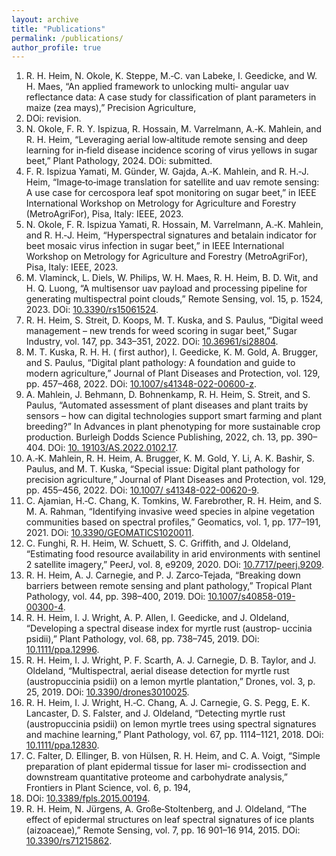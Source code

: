 ```yaml
---
layout: archive
title: "Publications"
permalink: /publications/
author_profile: true
---
```


1. R. H. Heim, N. Okole, K. Steppe, M.‑C. van Labeke, I. Geedicke, and W. H. Maes, “An applied framework to unlocking multi‑
angular uav reflectance data: A case study for classification of plant parameters in maize (zea mays),” Precision Agriculture,
2024. DOi: revision.
2. N. Okole, F. R. Y. Ispizua, R. Hossain, M. Varrelmann, A.‑K. Mahlein, and R. H. Heim, “Leveraging aerial low‑altitude remote
sensing and deep learning for in‑field disease incidence scoring of virus yellows in sugar beet,” Plant Pathology, 2024. DOi:
submitted.
3. F. R. Ispizua Yamati, M. Günder, W. Gajda, A.‑K. Mahlein, and R. H.‑J. Heim, “Image‑to‑image translation for satellite and uav
remote sensing: A use case for cercospora leaf spot monitoring on sugar beet,” in IEEE International Workshop on Metrology
for Agriculture and Forestry (MetroAgriFor), Pisa, Italy: IEEE, 2023.
4. N. Okole, F. R. Ispizua Yamati, R. Hossain, M. Varrelmann, A.‑K. Mahlein, and R. H.‑J. Heim, “Hyperspectral signatures and
betalain indicator for beet mosaic virus infection in sugar beet,” in IEEE International Workshop on Metrology for Agriculture
and Forestry (MetroAgriFor), Pisa, Italy: IEEE, 2023.
5. M. Vlaminck, L. Diels, W. Philips, W. H. Maes, R. H. Heim, B. D. Wit, and H. Q. Luong, “A multisensor uav payload and processing
pipeline for generating multispectral point clouds,” Remote Sensing, vol. 15, p. 1524, 2023. DOi: [10.3390/rs15061524](https://doi.org/10.3390/rs15061524).
6. R. H. Heim, S. Streit, D. Koops, M. T. Kuska, and S. Paulus, “Digital weed management – new trends for weed scoring in sugar
beet,” Sugar Industry, vol. 147, pp. 343–351, 2022. DOi: [10.36961/si28804](https://doi.org/10.36961/si28804).
7. M. T. Kuska, R. H. H. ( first author), I. Geedicke, K. M. Gold, A. Brugger, and S. Paulus, “Digital plant pathology: A foundation and
guide to modern agriculture,” Journal of Plant Diseases and Protection, vol. 129, pp. 457–468, 2022. DOi: [10.1007/s41348-022-00600-z](https://doi.org/10.1007/s41348-022-00600-z).
8. A. Mahlein, J. Behmann, D. Bohnenkamp, R. H. Heim, S. Streit, and S. Paulus, “Automated assessment of plant diseases
and plant traits by sensors – how can digital technologies support smart farming and plant breeding?” In Advances in plant
phenotyping for more sustainable crop production. Burleigh Dodds Science Publishing, 2022, ch. 13, pp. 390–404. DOi: [10.
19103/AS.2022.0102.17](https://shop.bdspublishing.com/store/bds/detail/product/3-190-9781801465342).
9. A.‑K. Mahlein, R. H. Heim, A. Brugger, K. M. Gold, Y. Li, A. K. Bashir, S. Paulus, and M. T. Kuska, “Special issue: Digital plant
pathology for precision agriculture,” Journal of Plant Diseases and Protection, vol. 129, pp. 455–456, 2022. DOi: [10.1007/
s41348-022-00620-9](https://doi.org/10.1007/s41348-022-00620-9).
10. C. Ajamian, H.‑C. Chang, K. Tomkins, W. Farebrother, R. H. Heim, and S. M. A. Rahman, “Identifying invasive weed species in
alpine vegetation communities based on spectral profiles,” Geomatics, vol. 1, pp. 177–191, 2021. DOi: [10.3390/GEOMATICS1020011](https://doi.org/10.3390/GEOMATICS1020011).
11. C. Funghi, R. H. Heim, W. Schuett, S. C. Griffith, and J. Oldeland, “Estimating food resource availability in arid environments
with sentinel 2 satellite imagery,” PeerJ, vol. 8, e9209, 2020. DOi: [10.7717/peerj.9209](https://doi.org/10.7717/peerj.9209).
12. R. H. Heim, A. J. Carnegie, and P. J. Zarco‑Tejada, “Breaking down barriers between remote sensing and plant pathology,”
Tropical Plant Pathology, vol. 44, pp. 398–400, 2019. DOi: [10.1007/s40858-019-00300-4](https://doi.org/10.1007/s40858-019-00300-4).
13. R. H. Heim, I. J. Wright, A. P. Allen, I. Geedicke, and J. Oldeland, “Developing a spectral disease index for myrtle rust (austrop‑
uccinia psidii),” Plant Pathology, vol. 68, pp. 738–745, 2019. DOi: [10.1111/ppa.12996](https://doi.org/10.1111/ppa.12996).
14. R. H. Heim, I. J. Wright, P. F. Scarth, A. J. Carnegie, D. B. Taylor, and J. Oldeland, “Multispectral, aerial disease detection for
myrtle rust (austropuccinia psidii) on a lemon myrtle plantation,” Drones, vol. 3, p. 25, 2019. DOi: [10.3390/drones3010025](https://doi.org/10.3390/DRONES3010025).
15. R. H. Heim, I. J. Wright, H.‑C. Chang, A. J. Carnegie, G. S. Pegg, E. K. Lancaster, D. S. Falster, and J. Oldeland, “Detecting myrtle
rust (austropuccinia psidii) on lemon myrtle trees using spectral signatures and machine learning,” Plant Pathology, vol. 67,
pp. 1114–1121, 2018. DOi: [10.1111/ppa.12830](https://doi.org/10.1111/ppa.12830).
16. C. Falter, D. Ellinger, B. von Hülsen, R. H. Heim, and C. A. Voigt, “Simple preparation of plant epidermal tissue for laser mi‑
crodissection and downstream quantitative proteome and carbohydrate analysis,” Frontiers in Plant Science, vol. 6, p. 194,
2015. DOi: [10.3389/fpls.2015.00194](https://doi.org/10.3389/fpls.2015.00194).
17. R. H. Heim, N. Jürgens, A. Große‑Stoltenberg, and J. Oldeland, “The effect of epidermal structures on leaf spectral signatures
of ice plants (aizoaceae),” Remote Sensing, vol. 7, pp. 16 901–16 914, 2015. DOi: [10.3390/rs71215862](https://doi.org/10.3390/rs71215862).
